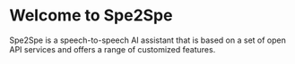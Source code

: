 # Welcome to Spe2Spe
Spe2Spe is a speech-to-speech AI assistant that is based on a set of open API services and offers a range of customized features.
